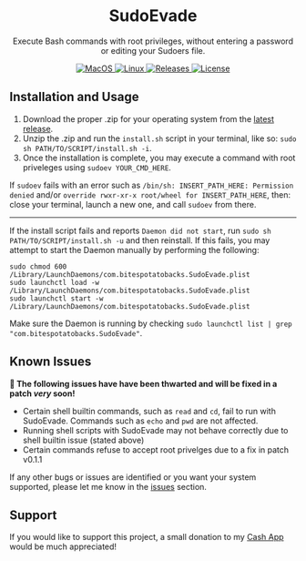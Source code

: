 <h1 align="center" style="">SudoEvade</h1>

<p align="center">
   Execute Bash commands with root privileges, without entering a password or editing your Sudoers file.
</p>
<p align="center">
    <a href="">
       <img alt="MacOS" src="https://img.shields.io/badge/MacOS_Support-x86,_arm64-red.svg"/>
    </a>
    <a href="">
       <img alt="Linux" src="https://img.shields.io/badge/Linux_Support-Coming_Soon-violet.svg"/>
    </a>
    <a href="https://github.com/BitesPotatoBacks/SudoEvade/releases">
        <img alt="Releases" src="https://img.shields.io/github/release/BitesPotatoBacks/SudoEvade.svg"/>
    </a>
    <a href="https://github.com/BitesPotatoBacks/SudoEvade/blob/main/LICENSE">
        <img alt="License" src="https://img.shields.io/github/license/BitesPotatoBacks/SudoEvade.svg"/>
    </a>
<!--     <a href="https://cash.app/$bitespotatobacks">
        <img alt="License" src="https://img.shields.io/badge/donate-Cash_App-default.svg"/>
    </a> -->
    <br>
</p>

## Installation and Usage
1. Download the proper .zip for your operating system from the [latest release](https://github.com/BitesPotatoBacks/SudoEvade/releases).
2. Unzip the .zip and run the `install.sh` script in your terminal, like so: `sudo sh PATH/TO/SCRIPT/install.sh -i`.
3. Once the installation is complete, you may execute a command with root priveleges using `sudoev YOUR_CMD_HERE`.

If `sudoev` fails with an error such as `/bin/sh: INSERT_PATH_HERE: Permission denied` and/or `override rwxr-xr-x root/wheel for INSERT_PATH_HERE`, then: close your terminal, launch a new one, and call `sudoev` from there.
___

If the install script fails and reports `Daemon did not start`, run `sudo sh PATH/TO/SCRIPT/install.sh -u` and then reinstall. If this fails, you may attempt to start the Daemon manually by performing the following:
```
sudo chmod 600 /Library/LaunchDaemons/com.bitespotatobacks.SudoEvade.plist
sudo launchctl load -w /Library/LaunchDaemons/com.bitespotatobacks.SudoEvade.plist
sudo launchctl start -w /Library/LaunchDaemons/com.bitespotatobacks.SudoEvade.plist
```
Make sure the Daemon is running by checking `sudo launchctl list | grep "com.bitespotatobacks.SudoEvade"`. 

  
## Known Issues
**🥳 The following issues have have been thwarted and will be fixed in a patch *very* soon!**
- Certain shell builtin commands, such as `read` and `cd`, fail to run with SudoEvade. Commands such as `echo` and `pwd` are not affected.
- Running shell scripts with SudoEvade may not behave correctly due to shell builtin issue (stated above)
- Certain commands refuse to accept root privelges due to a fix in patch v0.1.1

If any other bugs or issues are identified or you want your system supported, please let me know in the [issues](https://github.com/BitesPotatoBacks/SudoEvade/issues) section.

## Support
If you would like to support this project, a small donation to my [Cash App](https://cash.app/$bitespotatobacks) would be much appreciated!

